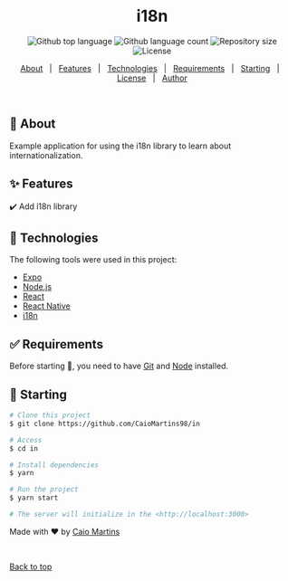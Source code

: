 <div align="center" id="top"> 
  <!-- <img src="./.github/app.gif" alt="In" /> -->

&#xa0;

  <!-- <a href="https://in.netlify.app">Demo</a> -->
</div>

<h1 align="center">i18n</h1>

<p align="center">
  <img alt="Github top language" src="https://img.shields.io/github/languages/top/CaioMartins98/in?color=56BEB8">

  <img alt="Github language count" src="https://img.shields.io/github/languages/count/CaioMartins98/in?color=56BEB8">

  <img alt="Repository size" src="https://img.shields.io/github/repo-size/CaioMartins98/in?color=56BEB8">

  <img alt="License" src="https://img.shields.io/github/license/CaioMartins98/in?color=56BEB8">

  <!-- <img alt="Github issues" src="https://img.shields.io/github/issues/CaioMartins98/in?color=56BEB8" /> -->

  <!-- <img alt="Github forks" src="https://img.shields.io/github/forks/CaioMartins98/in?color=56BEB8" /> -->

  <!-- <img alt="Github stars" src="https://img.shields.io/github/stars/CaioMartins98/in?color=56BEB8" /> -->
</p>

<!-- Status -->

<!-- <h4 align="center">
	🚧  In 🚀 Under construction...  🚧
</h4>

<hr> -->

<p align="center">
  <a href="#dart-about">About</a> &#xa0; | &#xa0; 
  <a href="#sparkles-features">Features</a> &#xa0; | &#xa0;
  <a href="#rocket-technologies">Technologies</a> &#xa0; | &#xa0;
  <a href="#white_check_mark-requirements">Requirements</a> &#xa0; | &#xa0;
  <a href="#checkered_flag-starting">Starting</a> &#xa0; | &#xa0;
  <a href="#memo-license">License</a> &#xa0; | &#xa0;
  <a href="https://github.com/CaioMartins98" target="_blank">Author</a>
</p>

<br>

## :dart: About

Example application for using the i18n library to learn about internationalization.

## :sparkles: Features

:heavy_check_mark: Add i18n library

## :rocket: Technologies

The following tools were used in this project:

- [Expo](https://expo.io/)
- [Node.js](https://nodejs.org/en/)
- [React](https://pt-br.reactjs.org/)
- [React Native](https://reactnative.dev/)
- [i18n](https://docs.expo.dev/versions/latest/sdk/localization/)

## :white_check_mark: Requirements

Before starting :checkered_flag:, you need to have [Git](https://git-scm.com) and [Node](https://nodejs.org/en/) installed.

## :checkered_flag: Starting

```bash
# Clone this project
$ git clone https://github.com/CaioMartins98/in

# Access
$ cd in

# Install dependencies
$ yarn

# Run the project
$ yarn start

# The server will initialize in the <http://localhost:3000>
```

<!-- ## :memo: License -->


Made with :heart: by <a href="https://github.com/CaioMartins98" target="_blank">Caio Martins</a>

&#xa0;

<a href="#top">Back to top</a>

